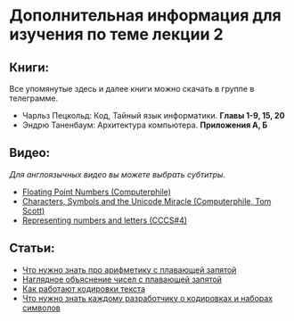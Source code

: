 # Дополнительная информация для изучения по теме лекции 2

## Книги:
Все упомянутые здесь и далее книги можно скачать в группе в телеграмме.

- Чарльз Пецкольд: Код, Тайный язык информатики. **Главы 1-9, 15, 20**
- Эндрю Таненбаум: Архитектура компьютера. **Приложения А, Б**

## Видео:

_Для англоязычных видео вы можете выбрать субтитры._

- [Floating Point Numbers (Computerphile)](http://bit.ly/3c6jux1)
- [Characters, Symbols and the Unicode Miracle (Computerphile, Tom Scott)](http://bit.ly/2TeT5ot)
- [Representing numbers and letters (CCCS#4)](http://bit.ly/3c1WeQV)

## Статьи:

- [Что нужно знать про арифметику с плавающей запятой](http://bit.ly/2w2EgNy)
- [Наглядное объяснение чисел с плавающей запятой](http://bit.ly/38XKJYP)
- [Как работают кодировки текста](http://bit.ly/3c0ps2C)
- [Что нужно знать каждому разработчику о кодировках и наборах символов](http://bit.ly/2uqt7Wt)
